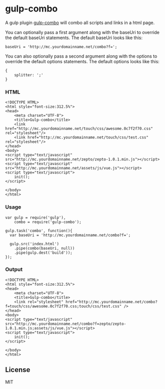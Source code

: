 gulp-combo
=========

A gulp plugin [gulp-combo](https://github.com/PaulGuo/gulp-combo) will combo all scripts and links in a html page.

You can optionally pass a first argument along with the baseUri to override the default baseUri statements. The default baseUri looks like this:

```
baseUri = 'http://mc.yourdomainname.net/combo?f=';
```

You can also optionally pass a second argument along with the options to override the default options statements. The default options looks like this:

```
{
	splitter: ';'
}
```

### HTML

    <!DOCTYPE HTML>
    <html style="font-size:312.5%">
    <head>
        <meta charset="UTF-8">
        <title>Gulp-combo</title>
        <link href="http://mc.yourdomainname.net/touch/css/awesome.0c7f2f70.css" rel="stylesheet"/>
        <link href="http://mc.yourdomainname.net/touch/css/test.css" rel="stylesheet"/>
    </head>
    <body>
    <script type="text/javascript" src="http://mc.yourdomainname.net/zepto/zepto-1.0.1.min.js"></script>
    <script type="text/javascript" src="http://mc.yourdomainname.net/assets/js/vue.js"></script>
    <script type="text/javascript">
        init();
    </script>

    </body>
    </html>

### Usage

    var gulp = require('gulp'),
        combo = require('gulp-combo');

    gulp.task('combo', function(){
      var baseUri = 'http://mc.yourdomainname.net/combo?f=';

      gulp.src('index.html')
        .pipe(combo(baseUri, null))
        .pipe(gulp.dest('build'));
    });

### Output

    <!DOCTYPE HTML>
    <html style="font-size:312.5%">
    <head>
        <meta charset="UTF-8">
        <title>Gulp-combo</title>
        <link rel="stylesheet" href="http://mc.yourdomainname.net/combo?f=touch/css/awesome.0c7f2f70.css;touch/css/test.css" />
    </head>
    <body>
    <script type="text/javascript" src="http://mc.yourdomainname.net/combo?f=zepto/zepto-1.0.1.min.js;assets/js/vue.js"></script>
    <script type="text/javascript">
        init();
    </script>

    </body>
    </html>

License
----

MIT
    
